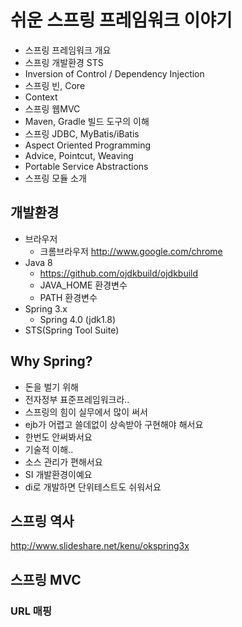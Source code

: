 # 쉬운 스프링 프레임워크 이야기

* 스프링 프레임워크 개요
* 스프링 개발환경 STS
* Inversion of Control / Dependency Injection
* 스프링 빈, Core
* Context
* 스프링 웹MVC
* Maven, Gradle 빌드 도구의 이해
* 스프링 JDBC, MyBatis/iBatis
* Aspect Oriented Programming
* Advice, Pointcut, Weaving
* Portable Service Abstractions
* 스프링 모듈 소개

## 개발환경
* 브라우저
  * 크롬브라우저 http://www.google.com/chrome
* Java 8
  * https://github.com/ojdkbuild/ojdkbuild
  * JAVA_HOME 환경변수
  * PATH 환경변수
* Spring 3.x
  * Spring 4.0 (jdk1.8)
* STS(Spring Tool Suite)

## Why Spring?
* 돈을 벌기 위해
* 전자정부 표준프레임워크라..
* 스프링의 힘이 실무에서 많이 써서
* ejb가 어렵고 쓸데없이 상속받아 구현해야 해서요
* 한번도 안써봐서요
* 기술적 이해..
* 소스 관리가 편해서요
* SI 개발환경이예요
* di로 개발하면 단위테스트도 쉬워서요

## 스프링 역사
http://www.slideshare.net/kenu/okspring3x

## 스프링 MVC

### URL 매핑




